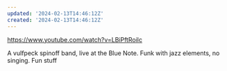 ```yaml
---
updated: '2024-02-13T14:46:12Z'
created: '2024-02-13T14:46:12Z'
---
```

https://www.youtube.com/watch?v=LBiPftRoilc

A vulfpeck spinoff band, live at the Blue Note. Funk with jazz elements, no singing. Fun stuff